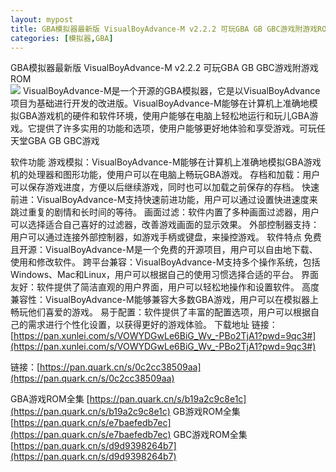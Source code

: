 ```yaml
---
layout: mypost
title: GBA模拟器最新版 VisualBoyAdvance-M v2.2.2 可玩GBA GB GBC游戏附游戏ROM
categories: [模拟器,GBA]
---
```


GBA模拟器最新版 VisualBoyAdvance-M v2.2.2 可玩GBA GB GBC游戏附游戏ROM                                             
![](https://s2.loli.net/2025/07/24/wV49UxXDnZiQe3t.png)
VisualBoyAdvance-M是一个开源的GBA模拟器，它是以VisualBoyAdvance项目为基础进行开发的改进版。VisualBoyAdvance-M能够在计算机上准确地模拟GBA游戏机的硬件和软件环境，使用户能够在电脑上轻松地运行和玩儿GBA游戏。它提供了许多实用的功能和选项，使用户能够更好地体验和享受游戏。可玩任天堂GBA GB GBC游戏

软件功能
游戏模拟：VisualBoyAdvance-M能够在计算机上准确地模拟GBA游戏机的处理器和图形功能，使用户可以在电脑上畅玩GBA游戏。
存档和加载：用户可以保存游戏进度，方便以后继续游戏，同时也可以加载之前保存的存档。
快速前进：VisualBoyAdvance-M支持快速前进功能，用户可以通过设置快进速度来跳过重复的剧情和长时间的等待。
画面过滤：软件内置了多种画面过滤器，用户可以选择适合自己喜好的过滤器，改善游戏画面的显示效果。
外部控制器支持：用户可以通过连接外部控制器，如游戏手柄或键盘，来操控游戏。
软件特点
免费且开源：VisualBoyAdvance-M是一个免费的开源项目，用户可以自由地下载、使用和修改软件。
跨平台兼容：VisualBoyAdvance-M支持多个操作系统，包括Windows、Mac和Linux，用户可以根据自己的使用习惯选择合适的平台。
界面友好：软件提供了简洁直观的用户界面，用户可以轻松地操作和设置软件。
高度兼容性：VisualBoyAdvance-M能够兼容大多数GBA游戏，用户可以在模拟器上畅玩他们喜爱的游戏。
易于配置：软件提供了丰富的配置选项，用户可以根据自己的需求进行个性化设置，以获得更好的游戏体验。
下载地址
链接：[https://pan.xunlei.com/s/VOWYDGwLe6BiG_Wv_-PBo2TjA1?pwd=9qc3#](https://pan.xunlei.com/s/VOWYDGwLe6BiG_Wv_-PBo2TjA1?pwd=9qc3#)

链接：[https://pan.quark.cn/s/0c2cc38509aa](https://pan.quark.cn/s/0c2cc38509aa)

GBA游戏ROM全集
[https://pan.quark.cn/s/b19a2c9c8e1c](https://pan.quark.cn/s/b19a2c9c8e1c)
GB游戏ROM全集
[https://pan.quark.cn/s/e7baefedb7ec](https://pan.quark.cn/s/e7baefedb7ec)
GBC游戏ROM全集
[https://pan.quark.cn/s/d9d9398264b7](https://pan.quark.cn/s/d9d9398264b7)
